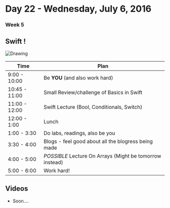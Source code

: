 # Day 22  - Wednesday, July 6, 2016 

### Week 5

## Swift !
![Drawing](https://media.giphy.com/media/lF1XZv45kIwMw/giphy.gif)


Time       | Plan     |
----------------|-------
9:00 - 10:00  | Be **YOU** (and also work hard)
10:45 - 11:00 | Small Review/challenge of Basics in Swift
11:00 - 12:00 | Swift Lecture (Bool, Conditionals, Switch)
12:00 - 1:00    | Lunch
1:00 - 3:30    | Do labs, readings, also be you
3:30 - 4:00   | Blogs - feel good about all the blogress being made
4:00 - 5:00   | _POSSIBLE_ Lecture On Arrays (Might be tomorrow instead)
5:00 - 6:00    | Work hard!



## Videos

* Soon....
